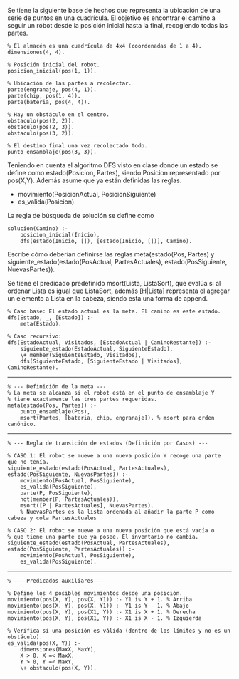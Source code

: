 Se tiene la siguiente base de hechos que representa la ubicación de una serie de puntos en una cuadrícula. El objetivo es encontrar el camino a seguir un robot desde la posición inicial hasta la final, recogiendo todas las partes.

    % El almacén es una cuadrícula de 4x4 (coordenadas de 1 a 4).
    dimensiones(4, 4).

    % Posición inicial del robot.
    posicion_inicial(pos(1, 1)).

    % Ubicación de las partes a recolectar.
    parte(engranaje, pos(4, 1)).
    parte(chip, pos(1, 4)).
    parte(bateria, pos(4, 4)).

    % Hay un obstáculo en el centro.
    obstaculo(pos(2, 2)).
    obstaculo(pos(2, 3)).
    obstaculo(pos(3, 2)).

    % El destino final una vez recolectado todo.
    punto_ensamblaje(pos(3, 3)).


Teniendo en cuenta el algoritmo DFS visto en clase donde un estado se define como estado(Posicion, Partes), siendo Posicion representado por pos(X,Y). Además asume que ya están definidas las reglas.


* movimiento(PosicionActual, PosicionSiguiente)
* es_valida(Posicion)

La regla de búsqueda de solución se define como

    solucion(Camino) :- 
        posicion_inicial(Inicio),
        dfs(estado(Inicio, []), [estado(Inicio, [])], Camino).

Escribe cómo deberían definirse las reglas meta(estado(Pos, Partes) y siguiente_estado(estado(PosActual, PartesActuales), estado(PosSiguiente, NuevasPartes)).

Se tiene el predicado predefinido msort(Lista, ListaSort), que evalúa si al ordenar Lista es igual que ListaSort, además [H|Lista] representa el agregar un elemento a Lista en la cabeza, siendo esta una forma de append.

    % Caso base: El estado actual es la meta. El camino es este estado.
    dfs(Estado, _, [Estado]) :-
        meta(Estado).

    % Caso recursivo:
    dfs(EstadoActual, Visitados, [EstadoActual | CaminoRestante]) :-
        siguiente_estado(EstadoActual, SiguienteEstado),
        \+ member(SiguienteEstado, Visitados),
        dfs(SiguienteEstado, [SiguienteEstado | Visitados], CaminoRestante).


---

    % --- Definición de la meta ---
    % La meta se alcanza si el robot está en el punto de ensamblaje Y
    % tiene exactamente las tres partes requeridas.
    meta(estado(Pos, Partes)) :-
        punto_ensamblaje(Pos),
        msort(Partes, [bateria, chip, engranaje]). % msort para orden canónico.

---

    % --- Regla de transición de estados (Definición por Casos) ---

    % CASO 1: El robot se mueve a una nueva posición Y recoge una parte que no tenía.
    siguiente_estado(estado(PosActual, PartesActuales), estado(PosSiguiente, NuevasPartes)) :-
        movimiento(PosActual, PosSiguiente),
        es_valida(PosSiguiente),
        parte(P, PosSiguiente),
        not(member(P, PartesActuales)),
        msort([P | PartesActuales], NuevasPartes).
        % NuevasPartes es la lista ordenada al añadir la parte P como cabeza y cola PartesActuales

    % CASO 2: El robot se mueve a una nueva posición que está vacía o
    % que tiene una parte que ya posee. El inventario no cambia.
    siguiente_estado(estado(PosActual, PartesActuales), estado(PosSiguiente, PartesActuales)) :-
        movimiento(PosActual, PosSiguiente),
        es_valida(PosSiguiente).

---

    % --- Predicados auxiliares ---

    % Define los 4 posibles movimientos desde una posición.
    movimiento(pos(X, Y), pos(X, Y1)) :- Y1 is Y + 1. % Arriba
    movimiento(pos(X, Y), pos(X, Y1)) :- Y1 is Y - 1. % Abajo
    movimiento(pos(X, Y), pos(X1, Y)) :- X1 is X + 1. % Derecha
    movimiento(pos(X, Y), pos(X1, Y)) :- X1 is X - 1. % Izquierda

    % Verifica si una posición es válida (dentro de los límites y no es un obstáculo).
    es_valida(pos(X, Y)) :-
        dimensiones(MaxX, MaxY),
        X > 0, X =< MaxX,
        Y > 0, Y =< MaxY,
        \+ obstaculo(pos(X, Y)).

